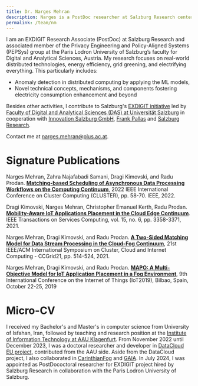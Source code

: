 ```yaml
---
title: Dr. Narges Mehran
description: Narges is a PostDoc researcher at Salzburg Research center and associated member of the Privacy Engineering and Policy-Aligned Systems (PEPSys) group at the Paris Lodron University of Salzburg. Her research interests comprise all sub-fields of cryptography, anomaly detection in computing infrastructure, and AI algorithms with their applicability to improve electricity consumption.
permalink: /team/nm
---
```



I am an EXDIGIT Research Associate (PostDoc) at Salzburg Research and associated member of the Privacy Engineering and Policy-Aligned Systems (PEPSys) group at the Paris Lodron University of Salzburg’s faculty for Digital and Analytical Sciences, Austria. My research focuses on real-world distributed technologies, energy efficiency, grid greening, and electrifying everything. This particularly includes:

* Anomaly detection in distributed computing by applying the ML models,
* Novel technical concepts, mechanisms, and components fostering electricity consumption enhancement and beyond

Besides other activities, I contribute to Salzburg's [EXDIGIT initiative](https://www.plus.ac.at/digital-and-analytical-sciences/fachbereiche-einrichtungen/einrichtungen/exdigit/?lang=en) led by [Faculty of Digital and Analytical Sciences (DAS) at Universität Salzburg](https://www.plus.ac.at/aihi/der-fachbereich/team/?lang=en) in cooperation with [Innovation Salzburg GmbH](https://www.innovation-salzburg.at/en/projekt/exdigit/), [Frank Pallas](https://scholar.google.com/citations?user=wCZwHCsAAAAJ) and [Salzburg Research](https://www.salzburgresearch.at/2024/kooperation-fuer-interdisziplinaere-forschung-in-salzburg/).


Contact me at [narges.mehran@plus.ac.at](mailto:narges.mehran@plus.ac.at).

# Signature Publications

Narges Mehran, Zahra Najafabadi Samani, Dragi Kimovski, and Radu Prodan. [**Matching-based Scheduling of Asynchronous Data Processing Workflows on the Computing Continuum**](https://scholar.google.com/scholar?oi=bibs&hl=en&cluster=11718589364205876848), 2022 IEEE International Conference on Cluster Computing (CLUSTER), pp. 58-70. IEEE, 2022.

Dragi Kimovski, Narges Mehran, Christopher Emanuel Kerth, Radu Prodan. [**Mobility-Aware IoT Applications Placement in the Cloud Edge Continuum**](https://scholar.google.com/scholar?oi=bibs&hl=en&cluster=8614597095321941095). IEEE Transactions on Services Computing, vol. 15, no. 6, pp. 3358-3371, 2021.

Narges Mehran, Dragi Kimovski, and Radu Prodan. [**A Two-Sided Matching Model for Data Stream Processing in the Cloud-Fog Continuum**](https://scholar.google.com/scholar?oi=bibs&hl=en&cluster=2808783037450491203), 21st IEEE/ACM International Symposium on Cluster, Cloud and Internet Computing - CCGrid21, pp. 514-524, 2021.

Narges Mehran, Dragi Kimovski, and Radu Prodan. [**MAPO: A Multi-Objective Model for IoT Application Placement in a Fog Environment**](https://scholar.google.com/scholar?oi=bibs&hl=en&cluster=7780541078258862031), 9th International Conference on the Internet of Things (IoT2019), Bilbao, Spain, October 22-25, 2019


# Micro-CV

I received my Bachelor's and Master's in computer science from University of Isfahan, Iran, followed by teaching and research position at the [Institute of Information Technology at AAU Klagenfurt](https://itec.aau.at/new-team-member-joined-itec/). From November 2022 until December 2023, I was a doctoral researcher and developer in [DataCloud EU project](https://www.datacloud.eu/), contributed from the AAU side. Aside from the DataCloud project, I also collaborated in [CarinthianFog](https://c3.itec.aau.at/) and [GAIA](https://athena.itec.aau.at/gaia/). In July 2024, I was appointed as PostDococtoral researcher for EXDIGIT project hired by Salzburg Research in collaboration with the Paris Lodron University of Salzburg.
